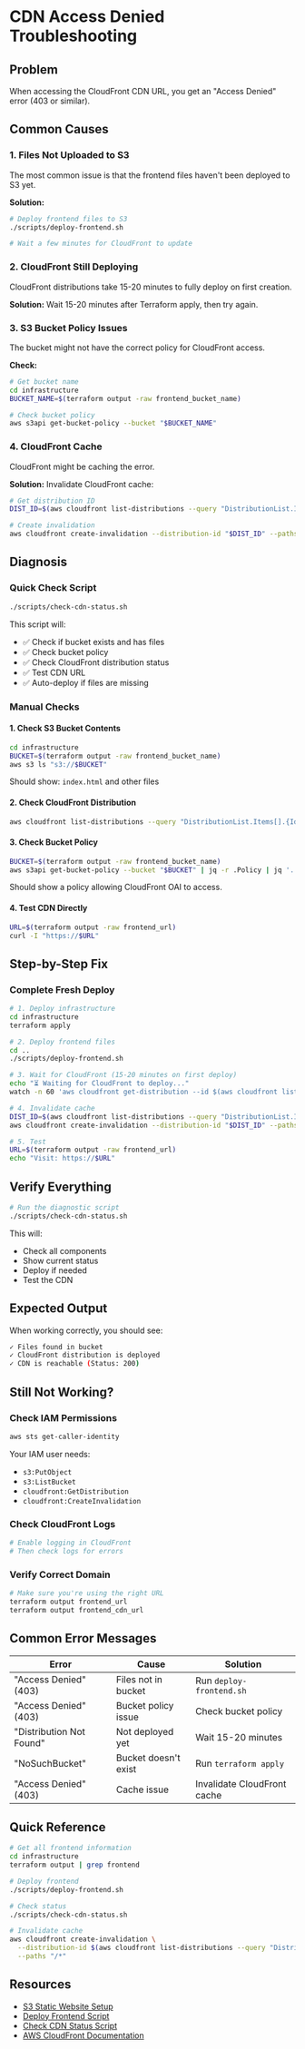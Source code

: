 # CDN Access Denied Troubleshooting

## Problem

When accessing the CloudFront CDN URL, you get an "Access Denied" error (403 or similar).

## Common Causes

### 1. Files Not Uploaded to S3
The most common issue is that the frontend files haven't been deployed to S3 yet.

**Solution:**
```bash
# Deploy frontend files to S3
./scripts/deploy-frontend.sh

# Wait a few minutes for CloudFront to update
```

### 2. CloudFront Still Deploying
CloudFront distributions take 15-20 minutes to fully deploy on first creation.

**Solution:**
Wait 15-20 minutes after Terraform apply, then try again.

### 3. S3 Bucket Policy Issues
The bucket might not have the correct policy for CloudFront access.

**Check:**
```bash
# Get bucket name
cd infrastructure
BUCKET_NAME=$(terraform output -raw frontend_bucket_name)

# Check bucket policy
aws s3api get-bucket-policy --bucket "$BUCKET_NAME"
```

### 4. CloudFront Cache
CloudFront might be caching the error.

**Solution:**
Invalidate CloudFront cache:
```bash
# Get distribution ID
DIST_ID=$(aws cloudfront list-distributions --query "DistributionList.Items[0].Id" --output text)

# Create invalidation
aws cloudfront create-invalidation --distribution-id "$DIST_ID" --paths "/*"
```

## Diagnosis

### Quick Check Script
```bash
./scripts/check-cdn-status.sh
```

This script will:
- ✅ Check if bucket exists and has files
- ✅ Check bucket policy
- ✅ Check CloudFront distribution status
- ✅ Test CDN URL
- ✅ Auto-deploy if files are missing

### Manual Checks

#### 1. Check S3 Bucket Contents
```bash
cd infrastructure
BUCKET=$(terraform output -raw frontend_bucket_name)
aws s3 ls "s3://$BUCKET"
```

Should show: `index.html` and other files

#### 2. Check CloudFront Distribution
```bash
aws cloudfront list-distributions --query "DistributionList.Items[].{Id:Id,DomainName:DomainName,Status:Status}" --output table
```

#### 3. Check Bucket Policy
```bash
BUCKET=$(terraform output -raw frontend_bucket_name)
aws s3api get-bucket-policy --bucket "$BUCKET" | jq -r .Policy | jq '.'
```

Should show a policy allowing CloudFront OAI to access.

#### 4. Test CDN Directly
```bash
URL=$(terraform output -raw frontend_url)
curl -I "https://$URL"
```

## Step-by-Step Fix

### Complete Fresh Deploy

```bash
# 1. Deploy infrastructure
cd infrastructure
terraform apply

# 2. Deploy frontend files
cd ..
./scripts/deploy-frontend.sh

# 3. Wait for CloudFront (15-20 minutes on first deploy)
echo "⏳ Waiting for CloudFront to deploy..."
watch -n 60 'aws cloudfront get-distribution --id $(aws cloudfront list-distributions --query "DistributionList.Items[0].Id" --output text) --query "Distribution.Status" --output text'

# 4. Invalidate cache
DIST_ID=$(aws cloudfront list-distributions --query "DistributionList.Items[0].Id" --output text)
aws cloudfront create-invalidation --distribution-id "$DIST_ID" --paths "/*"

# 5. Test
URL=$(terraform output -raw frontend_url)
echo "Visit: https://$URL"
```

## Verify Everything

```bash
# Run the diagnostic script
./scripts/check-cdn-status.sh
```

This will:
- Check all components
- Show current status
- Deploy if needed
- Test the CDN

## Expected Output

When working correctly, you should see:
```bash
✓ Files found in bucket
✓ CloudFront distribution is deployed
✓ CDN is reachable (Status: 200)
```

## Still Not Working?

### Check IAM Permissions
```bash
aws sts get-caller-identity
```

Your IAM user needs:
- `s3:PutObject`
- `s3:ListBucket`
- `cloudfront:GetDistribution`
- `cloudfront:CreateInvalidation`

### Check CloudFront Logs
```bash
# Enable logging in CloudFront
# Then check logs for errors
```

### Verify Correct Domain
```bash
# Make sure you're using the right URL
terraform output frontend_url
terraform output frontend_cdn_url
```

## Common Error Messages

| Error | Cause | Solution |
|-------|-------|----------|
| "Access Denied" (403) | Files not in bucket | Run `deploy-frontend.sh` |
| "Access Denied" (403) | Bucket policy issue | Check bucket policy |
| "Distribution Not Found" | Not deployed yet | Wait 15-20 minutes |
| "NoSuchBucket" | Bucket doesn't exist | Run `terraform apply` |
| "Access Denied" (403) | Cache issue | Invalidate CloudFront cache |

## Quick Reference

```bash
# Get all frontend information
cd infrastructure
terraform output | grep frontend

# Deploy frontend
./scripts/deploy-frontend.sh

# Check status
./scripts/check-cdn-status.sh

# Invalidate cache
aws cloudfront create-invalidation \
  --distribution-id $(aws cloudfront list-distributions --query "DistributionList.Items[0].Id" --output text) \
  --paths "/*"
```

## Resources

- [S3 Static Website Setup](./UI_README.md)
- [Deploy Frontend Script](../../scripts/deploy-frontend.sh)
- [Check CDN Status Script](../../scripts/check-cdn-status.sh)
- [AWS CloudFront Documentation](https://docs.aws.amazon.com/cloudfront/)

